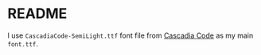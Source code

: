# README

I use `CascadiaCode-SemiLight.ttf` font file from [Cascadia Code](https://github.com/microsoft/cascadia-code) as my main `font.ttf`.
